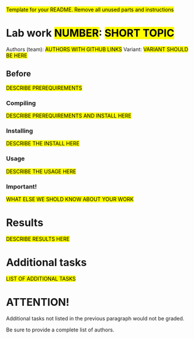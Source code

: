 <mark>Template for your README. Remove all unused parts and instructions</mark>

# Lab work <mark>NUMBER</mark>: <mark>SHORT TOPIC</mark>
Authors (team): <mark>AUTHORS WITH GITHUB LINKS</mark>
Variant: <mark>VARIANT SHOULD BE HERE</mark>
## Before 

<mark>DESCRIBE PREREQUIREMENTS</mark>

### Compiling

<mark>DESCRIBE PREREQUIREMENTS AND INSTALL HERE</mark>

### Installing

<mark>DESCRIBE THE INSTALL HERE</mark>

### Usage

<mark>DESCRIBE THE USAGE HERE</mark>

### Important!

<mark>WHAT ELSE WE SHOLD KNOW ABOUT YOUR WORK</mark>

# Results

<mark>DESCRIBE RESULTS HERE</mark>

# Additional tasks
<mark>LIST OF ADDITIONAL TASKS<mark>

# ATTENTION!
Additional tasks not listed in the previous paragraph would not be graded.

Be sure to provide a complete list of authors.

